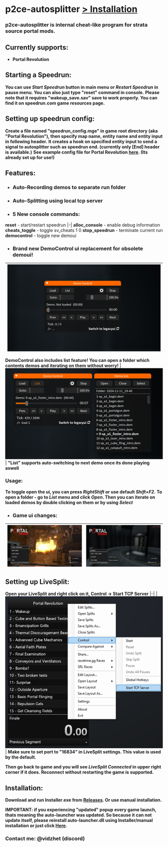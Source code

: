 # p2ce-autosplitter **[> Installation](#Installation)**
### p2ce-autosplitter is internal cheat-like program for strata source portal mods.

## **Currently supports:**
- **Portal Revolution**

## **Starting a Speedrun:**
**You can use *Start Speedrun* button in main menu or *Restart Speedrun* in pause menu. You can also just type "reset" command in console.**
**Please note that it requires "wakeup_save.sav" save to work properly. You can find it on speedrun.com game resources page.**

## **Setting up speedrun config:**
**Create a file named "speedrun_config.mge" in game root directory (aka "Portal Revolution"), then specify map name, entity name and entity input in following header.**
**It creates a hook on specified entity input to send a signal to autosplitter such as speedrun end. (currently only [End] header is available.)** 
**See example config file for Portal Revolution [here](https://github.com/Vidzhet/p2ce-autosplitter/blob/master/speedrun_config.mge). (Its already set up for use!)**

## Features:
- ### **Auto-Recording demos to separate run folder**
- ### **Auto-Splitting using local tcp server**
- ### **5 New console commands:**
**reset** - start/restart speedrun
|-|
**alloc_console** - enable debug information
**cheats_toggle** - toggle sv_cheats 1 0
**stop_speedrun** - terminate current run
**democontrol** - toggle new demoui
- ### **Brand new DemoControl ui replacement for obsolete demoui!**
| ![img](images/democontrol_preview.png) |
|-|
**DemoControl also includes list feature!**
**You can open a folder which contents demos and iterating on them without worry!**
| ![img](images/democontrol_list_preview.png) |
**"List" supports auto-switching to next demo once its done playing aswell**

### Usage:
**To toggle open the ui, you can press *RightShift* or use default *Shift+F2*.**
**To open a folder - go to *List* menu and click *Open*. Then you can iterate on loaded demos by double clicking on them or by using *Select***
- ### **Game ui changes:**
| ![img](images/mainmenu_ui_preview.png) | ![img](images/mainmenu_ui_preview2.png) |
|-|-|

## Setting up LiveSplit:
**Open your LiveSplit and right click on it, Control -> Start TCP Server**
|-|
| ![img](images/livesplit_setup.png) |
**Make sure to set port to "16834" in LiveSplit settings. This value is used by the default.**

**Then go back to game and you will see *LiveSplit Connected* in upper right corner if it does. Reconnect without restarting the game is supported.**
## Installation:
**Download and run Installer.exe from [Releases](https://github.com/Vidzhet/p2ce-autosplitter/releases). Or use manual installation.**

**IMPORTANT: if you experiencing "updated" popup every game launch, thats meaning the auto-launcher was updated. So because it can not update itself, please reinstall auto-launcher.dll using Installer/manual installation or just click [Here](https://github.com/Vidzhet/p2ce-autosplitter/raw/refs/heads/master/update/auto-launcher.dll).**

### Contact me: @vidzhet (discord)
